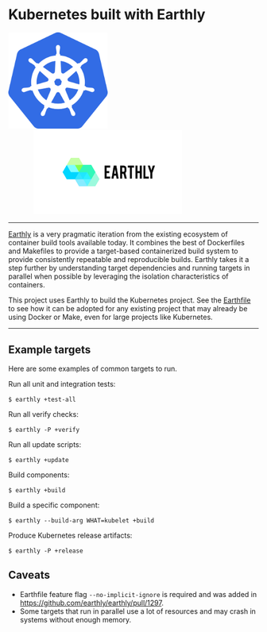 # Kubernetes built with Earthly

<img src="https://github.com/kubernetes/kubernetes/raw/master/logo/logo.png" width="200"><a href="https://earthly.dev"><img src="logo/logo-banner-white-bg.png" hspace="50px" alt="Earthly" width="300" /></a>


----

[Earthly](https://earthly.dev) is a very pragmatic iteration from the existing ecosystem of container build
tools available today. It combines the best of Dockerfiles and Makefiles to provide a target-based containerized
build system to provide consistently repeatable and reproducible builds. Earthly takes it a step further by understanding
target dependencies and running targets in parallel when possible by leveraging the isolation characteristics of containers.

This project uses Earthly to build the Kubernetes project. See the [Earthfile](./Earthfile) to see how it can be adopted
for any existing project that may already be using Docker or Make, even for large projects like Kubernetes.

----

## Example targets

Here are some examples of common targets to run.

Run all unit and integration tests:
```
$ earthly +test-all
```

Run all verify checks:
```
$ earthly -P +verify
```

Run all update scripts:
```
$ earthly +update
```

Build components:
```
$ earthly +build
```

Build a specific component:
```
$ earthly --build-arg WHAT=kubelet +build
```

Produce Kubernetes release artifacts:
```
$ earthly -P +release
```

## Caveats

- Earthfile feature flag `--no-implicit-ignore` is required and was added in https://github.com/earthly/earthly/pull/1297.
- Some targets that run in parallel use a lot of resources and may crash in systems without enough memory.

